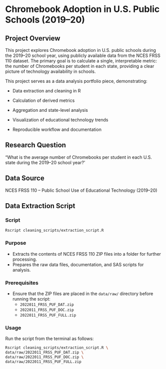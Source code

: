 # Chromebook Adoption in U.S. Public Schools (2019–20)
## Project Overview

This project explores Chromebook adoption in U.S. public schools during the 2019–20 school year, using publicly available data from the NCES FRSS 110 dataset. The primary goal is to calculate a single, interpretable metric: the number of Chromebooks per student in each state, providing a clear picture of technology availability in schools.

This project serves as a data analysis portfolio piece, demonstrating:

- Data extraction and cleaning in R

- Calculation of derived metrics

- Aggregation and state-level analysis

- Visualization of educational technology trends

- Reproducible workflow and documentation

## Research Question

“What is the average number of Chromebooks per student in each U.S. state during the 2019–20 school year?'	​

## Data Source

NCES FRSS 110 – Public School Use of Educational Technology (2019–20)

## Data Extraction Script

### Script
`Rscript cleaning_scripts/extraction_script.R`

### Purpose
- Extracts the contents of NCES FRSS 110 ZIP files into a folder for further processing.
- Prepares the raw data files, documentation, and SAS scripts for analysis.

### Prerequisites
- Ensure that the ZIP files are placed in the `data/raw/` directory before running the script:
  - `2022011_FRSS_PUF_DAT.zip`
  - `2022011_FRSS_PUF_DOC.zip`
  - `2022011_FRSS_PUF_FULL.zip`

### Usage
Run the script from the terminal as follows:

```bash
Rscript cleaning_scripts/extraction_script.R \
data/raw/2022011_FRSS_PUF_DAT.zip \
data/raw/2022011_FRSS_PUF_DOC.zip \
data/raw/2022011_FRSS_PUF_FULL.zip
